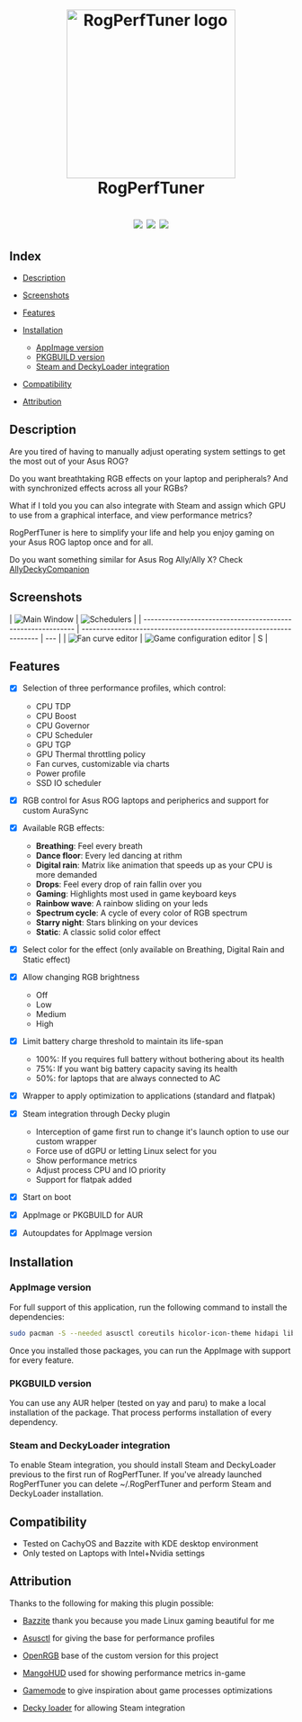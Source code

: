 <h1 align="center">
<img src="./resources/icons/icon.svg" alt="RogPerfTuner logo" width="300">
  <br>
  RogPerfTuner
  <br>  
  <p align="center">
    <a href="https://github.com/Emiliopg91/RogPerfTuner/releases"><img src="https://img.shields.io/github/downloads/Emiliopg91/RogPerfTuner/total" /></a>
    <a href="https://github.com/Emiliopg91/RogPerfTuner/actions/workflows/release.yml"><img src="https://github.com/Emiliopg91/RogPerfTuner/actions/workflows/release.yml/badge.svg" /></a>
    <a href="https://deepwiki.com/Emiliopg91/RogPerfTuner"><img src="https://deepwiki.com/badge.svg" /></a>
    <br>
  </p>
</h1>

## Index

- [Description](#description)

- [Screenshots](#screenshots)
- [Features](#features)

- [Installation](#installation)

  - [AppImage version](#appimage-version)
  - [PKGBUILD version](#pkgbuild-version)
  - [Steam and DeckyLoader integration](#steam-and-deckyloader-integration)

- [Compatibility](#compatibility)

- [Attribution](#attribution)

## Description

Are you tired of having to manually adjust operating system settings to get the most out of your Asus ROG?

Do you want breathtaking RGB effects on your laptop and peripherals? And with synchronized effects across all your RGBs?

What if I told you you can also integrate with Steam and assign which GPU to use from a graphical interface, and view performance metrics?

RogPerfTuner is here to simplify your life and help you enjoy gaming on your Asus ROG laptop once and for all.

Do you want something similar for Asus Rog Ally/Ally X? Check [AllyDeckyCompanion](https://github.com/Emiliopg91/AllyDeckyCompanion/)

## Screenshots

| ![Main Window](./resources/screenshots/main_window.png)     | ![Schedulers](./resources/screenshots/schedulers.png)              |
| ----------------------------------------------------------- | ------------------------------------------------------------------ | --- |
| ![Fan curve editor](./resources/screenshots/fan_editor.png) | ![Game configuration editor](./resources/screenshots/game_cfg.png) | S   |

## Features

- [x] Selection of three performance profiles, which control:

  - CPU TDP
  - CPU Boost
  - CPU Governor
  - CPU Scheduler
  - GPU TGP
  - GPU Thermal throttling policy
  - Fan curves, customizable via charts
  - Power profile
  - SSD IO scheduler

- [x] RGB control for Asus ROG laptops and peripherics and support for custom AuraSync

- [x] Available RGB effects:

  - **Breathing**: Feel every breath
  - **Dance floor**: Every led dancing at rithm
  - **Digital rain**: Matrix like animation that speeds up as your CPU is more demanded
  - **Drops**: Feel every drop of rain fallin over you
  - **Gaming**: Highlights most used in game keyboard keys
  - **Rainbow wave**: A rainbow sliding on your leds
  - **Spectrum cycle**: A cycle of every color of RGB spectrum
  - **Starry night**: Stars blinking on your devices
  - **Static**: A classic solid color effect

- [x] Select color for the effect (only available on Breathing, Digital Rain and Static effect)

- [x] Allow changing RGB brightness

  - Off
  - Low
  - Medium
  - High

- [x] Limit battery charge threshold to maintain its life-span

  - 100%: If you requires full battery without bothering about its health
  - 75%: If you want big battery capacity saving its health
  - 50%: for laptops that are always connected to AC

- [x] Wrapper to apply optimization to applications (standard and flatpak)

- [x] Steam integration through Decky plugin

  - Interception of game first run to change it's launch option to use our custom wrapper
  - Force use of dGPU or letting Linux select for you
  - Show performance metrics
  - Adjust process CPU and IO priority
  - Support for flatpak added

- [x] Start on boot

- [x] AppImage or PKGBUILD for AUR

- [x] Autoupdates for AppImage version

## Installation

### AppImage version

For full support of this application, run the following command to install the dependencies:

```bash
sudo pacman -S --needed asusctl coreutils hicolor-icon-theme hidapi libusb power-profiles-daemon python python-pip qt6-base qt6-charts qt6-svg qtkeychain-qt6 scx-scheds upower
```

Once you installed those packages, you can run the AppImage with support for every feature.

### PKGBUILD version

You can use any AUR helper (tested on yay and paru) to make a local installation of the package.
That process performs installation of every dependency.

### Steam and DeckyLoader integration

To enable Steam integration, you should install Steam and DeckyLoader previous to the first run of RogPerfTuner. If you've already launched RogPerfTuner you can delete ~/.RogPerfTuner and perform Steam and DeckyLoader installation.

## Compatibility

- Tested on CachyOS and Bazzite with KDE desktop environment
- Only tested on Laptops with Intel+Nvidia settings

## Attribution

Thanks to the following for making this plugin possible:

- [Bazzite](https://github.com/ublue-os/bazzite/) thank you because you made Linux gaming beautiful for me

- [Asusctl](https://gitlab.com/asus-linux/asusctl/) for giving the base for performance profiles

- [OpenRGB](https://gitlab.com/CalcProgrammer1/OpenRGB/) base of the custom version for this project

- [MangoHUD](https://github.com/flightlessmango/MangoHud/) used for showing performance metrics in-game

- [Gamemode](https://github.com/FeralInteractive/gamemode/) to give inspiration about game processes optimizations

- [Decky loader](https://github.com/SteamDeckHomebrew/decky-loader/) for allowing Steam integration
